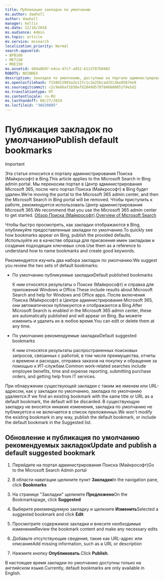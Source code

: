 ```yaml
---
title: Публикация закладок по умолчанию
ms.author: dawholl
author: dawholl
manager: kellis
ms.date: 12/18/2018
ms.audience: Admin
ms.topic: article
ms.service: mssearch
localization_priority: Normal
search.appverid:
- BFB160
- MET150
- MOE150
ms.assetid: d49a0b97-e4ca-47cf-ad52-6113787b8402
ROBOTS: NOINDEX
description: Закладки по умолчанию, доступные на портале администрирования Поиска (Майкрософт)
ms.openlocfilehash: f158912993a2e127c1c3a25bcad3513be05874e0
ms.sourcegitcommit: c2c9e66af1038efd2849d578f846680851f9e5d2
ms.translationtype: HT
ms.contentlocale: ru-RU
ms.lasthandoff: 08/27/2019
ms.locfileid: "36639895"
---
```

# <a name="publish-default-bookmarks"></a><span data-ttu-id="51935-103">Публикация закладок по умолчанию</span><span class="sxs-lookup"><span data-stu-id="51935-103">Publish default bookmarks</span></span>

> [!IMPORTANT]
> <span data-ttu-id="51935-104">Эта статья относится к порталу администрирования Поиска (Майкрософт) в Bing.</span><span class="sxs-lookup"><span data-stu-id="51935-104">This article applies to the Microsoft Search in Bing admin portal.</span></span> <span data-ttu-id="51935-105">Мы переносим портал в Центр администрирования Microsoft 365, после чего портал Поиска (Майкрософт) в Bing будет удален.</span><span class="sxs-lookup"><span data-stu-id="51935-105">We’re moving the portal to the Microsoft 365 admin center, and then the Microsoft Search in Bing portal will be removed.</span></span> <span data-ttu-id="51935-106">Чтобы приступить к работе, рекомендуется использовать Центр администрирования Microsoft 365.</span><span class="sxs-lookup"><span data-stu-id="51935-106">We recommend that you use the Microsoft 365 admin center to get started.</span></span> <span data-ttu-id="51935-107">[Обзор Поиска (Майкрософт)](overview-microsoft-search.md).</span><span class="sxs-lookup"><span data-stu-id="51935-107">[Overview of Microsoft Search](overview-microsoft-search.md)</span></span>

<span data-ttu-id="51935-108">Чтобы быстро просмотреть, как закладки отображаются в Bing, опубликуйте предоставленные закладки по умолчанию.</span><span class="sxs-lookup"><span data-stu-id="51935-108">To quickly see how bookmarks appear on Bing, publish the provided defaults.</span></span> <span data-ttu-id="51935-109">Используйте их в качестве образца для присвоения имен закладкам и создания подходящих ключевых слов.</span><span class="sxs-lookup"><span data-stu-id="51935-109">Use them as a reference to understand how to name bookmarks and create good keywords.</span></span>
  
<span data-ttu-id="51935-110">Рекомендуется изучить два набора закладок по умолчанию:</span><span class="sxs-lookup"><span data-stu-id="51935-110">We suggest you review the two sets of default bookmarks:</span></span>
  
- <span data-ttu-id="51935-111">По умолчанию публикуемые закладки</span><span class="sxs-lookup"><span data-stu-id="51935-111">Default published bookmarks</span></span>
    
    <span data-ttu-id="51935-112">К ним относятся результаты о Поиске (Майкрософт) и справка для приложений Windows и Office.</span><span class="sxs-lookup"><span data-stu-id="51935-112">These include results about Microsoft Search and help for Windows and Office apps.</span></span> <span data-ttu-id="51935-113">После включения Поиска (Майкрософт) в Центре администрирования Microsoft 365, они автоматически публикуются и отображаются в Bing.</span><span class="sxs-lookup"><span data-stu-id="51935-113">After Microsoft Search is enabled in the Microsoft 365 admin center, these are automatically published and will appear on Bing.</span></span> <span data-ttu-id="51935-114">Вы можете изменить и удалить их в любое время.</span><span class="sxs-lookup"><span data-stu-id="51935-114">You can edit or delete them at any time.</span></span>
    
- <span data-ttu-id="51935-115">По умолчанию рекомендуемые закладки</span><span class="sxs-lookup"><span data-stu-id="51935-115">Default suggested bookmarks</span></span>
    
    <span data-ttu-id="51935-116">К ним относятся результаты распространенных поисковых запросов, связанных с работой, в том числе преимущества, отчеты о времени и расходах, отправка заказов на покупку и обращение за помощью к ИТ-службам.</span><span class="sxs-lookup"><span data-stu-id="51935-116">Common work-related searches include employee benefits, time and expense reporting, submitting purchase orders, and getting help from IT services.</span></span>
    
<span data-ttu-id="51935-117">При обнаружении существующей закладки с таким же именем или URL-адресом, как у закладки по умолчанию, закладка по умолчанию удаляется.</span><span class="sxs-lookup"><span data-stu-id="51935-117">If we find an existing bookmark with the same title or URL as a default bookmark, the default will be discarded.</span></span> <span data-ttu-id="51935-118">В существующую закладку не вносятся никакие изменения, закладка по умолчанию не публикуется и не включается в список преложенных.</span><span class="sxs-lookup"><span data-stu-id="51935-118">We won't modify the existing bookmark in any way, publish the default bookmark, or include the default bookmark in the Suggested list.</span></span>
  
## <a name="update-and-publish-a-default-suggested-bookmark"></a><span data-ttu-id="51935-119">Обновление и публикация по умолчанию рекомендуемых закладок</span><span class="sxs-lookup"><span data-stu-id="51935-119">Update and publish a default suggested bookmark</span></span>

1. <span data-ttu-id="51935-120">Перейдите на портал администрирования Поиска (Майкрософт)</span><span class="sxs-lookup"><span data-stu-id="51935-120">Go to the Microsoft Search Admin portal</span></span>
    
2. <span data-ttu-id="51935-121">В области навигации щелкните пункт **Закладки**</span><span class="sxs-lookup"><span data-stu-id="51935-121">In the navigation pane, click **Bookmarks**</span></span>
    
3. <span data-ttu-id="51935-122">На странице "Закладки" щелкните **Предложено**</span><span class="sxs-lookup"><span data-stu-id="51935-122">On the Bookmarkspage, click **Suggested**</span></span>
    
4. <span data-ttu-id="51935-123">Выберите рекомендуемую закладку и щелкните **Изменить**</span><span class="sxs-lookup"><span data-stu-id="51935-123">Selected a suggested bookmark and click **Edit**</span></span>
    
5. <span data-ttu-id="51935-124">Просмотрите содержимое закладки и внесите необходимые изменения</span><span class="sxs-lookup"><span data-stu-id="51935-124">Review the bookmark content and make any necessary edits</span></span>
    
6. <span data-ttu-id="51935-125">Добавьте отсутствующие сведения, такие как URL-адрес или описание</span><span class="sxs-lookup"><span data-stu-id="51935-125">Add missing information, such as a URL or description</span></span>
    
7. <span data-ttu-id="51935-126">Нажмите кнопку **Опубликовать**.</span><span class="sxs-lookup"><span data-stu-id="51935-126">Click **Publish**.</span></span>
    
<span data-ttu-id="51935-127">В настоящее время закладки по умолчанию доступны только на английском языке.</span><span class="sxs-lookup"><span data-stu-id="51935-127">Currently, default bookmarks are only available in English.</span></span> 

  

